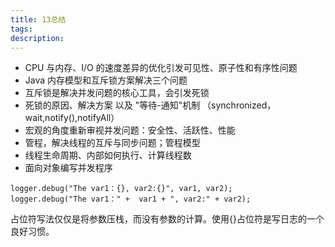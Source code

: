 ```yaml
---
title: 13总结
tags:
description:
---
```

- CPU 与内存、I/O 的速度差异的优化引发可见性、原子性和有序性问题
- Java 内存模型和互斥锁方案解决三个问题
- 互斥锁是解决并发问题的核心工具，会引发死锁
- 死锁的原因、解决方案 以及 "等待-通知"机制 （synchronized，wait,notify(),notifyAll）
- 宏观的角度重新审视并发问题：安全性、活跃性、性能
- 管程，解决线程的互斥与同步问题；管程模型
- 线程生命周期、内部如何执行、计算线程数
- 面向对象编写并发程序
```
logger.debug("The var1：{}, var2:{}", var1, var2);
logger.debug("The var1：" +  var1 + ", var2:" + var2);
```
占位符写法仅仅是将参数压栈，而没有参数的计算。使用{}占位符是写日志的一个良好习惯。

